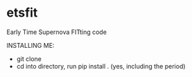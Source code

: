 # etsfit
Early Time Supernova FITting code



INSTALLING ME:
- git clone
- cd into directory, run pip install . (yes, including the period)
